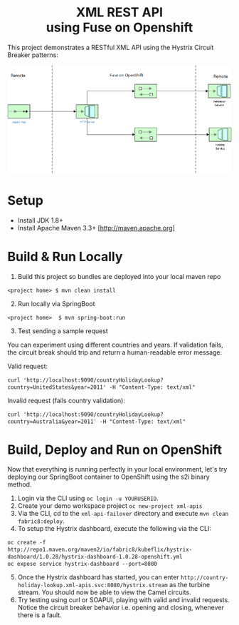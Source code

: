 <h1 align="center">XML REST API<br/>using Fuse on Openshift</h1>

This project demonstrates a RESTful XML API using the Hystrix Circuit Breaker patterns:

![](images/xml-api-flow.png "xml-api-flow")

Setup
==============================

- Install JDK 1.8+
- Install Apache Maven 3.3+ [http://maven.apache.org]

Build & Run Locally
==============================

1. Build this project so bundles are deployed into your local maven repo

```
<project home> $ mvn clean install
```
2. Run locally via SpringBoot

```
<project home>  $ mvn spring-boot:run
```
3. Test sending a sample request

You can experiment using different countries and years.  If validation fails, the circuit break should trip and return a human-readable error message.

Valid request:

```
curl 'http://localhost:9090/countryHolidayLookup?country=UnitedStates&year=2011' -H "Content-Type: text/xml"
```

Invalid request (fails country validation):

```
curl 'http://localhost:9090/countryHolidayLookup?country=Australia&year=2011' -H "Content-Type: text/xml"
```

Build, Deploy and Run on OpenShift
==============================

Now that everything is running perfectly in your local environment, let's try deploying our SpringBoot container to OpenShift using the s2i binary method.

1. Login via the CLI using `oc login -u YOURUSERID`.
2. Create your demo workspace project `oc new-project xml-apis`
3. Via the CLI, cd to the `xml-api-failover` directory and execute `mvn clean fabric8:deploy`.
4. To setup the Hystrix dashboard, execute the following via the CLI:

```
oc create -f http://repo1.maven.org/maven2/io/fabric8/kubeflix/hystrix-dashboard/1.0.28/hystrix-dashboard-1.0.28-openshift.yml
oc expose service hystrix-dashboard --port=8080
```
5. Once the Hystrix dashboard has started, you can enter `http://country-holiday-lookup.xml-apis.svc:8080/hystrix.stream` as the turbine stream.  You should now be able to view the Camel circuits.
6. Try testing using curl or SOAPUI, playing with valid and invalid requests.  Notice the circuit breaker behavior i.e. opening and closing, whenever there is a fault.